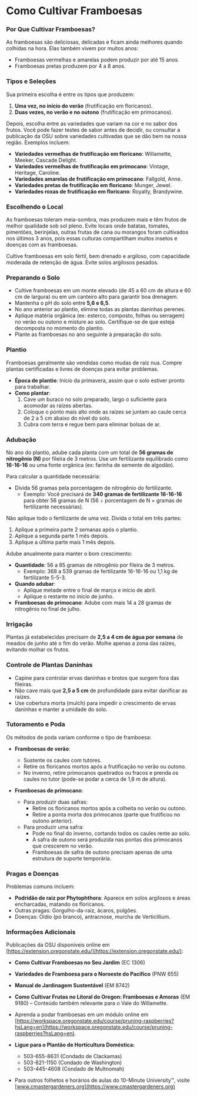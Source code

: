 # Como Cultivar Framboesas

### Por Que Cultivar Framboesas?
As framboesas são deliciosas, delicadas e ficam ainda melhores quando colhidas na hora. Elas também vivem por muitos anos:
- Framboesas vermelhas e amarelas podem produzir por até 15 anos.
- Framboesas pretas produzem por 4 a 8 anos.

### Tipos e Seleções
Sua primeira escolha é entre os tipos que produzem:
1. **Uma vez, no início do verão** (frutificação em floricanos).
2. **Duas vezes, no verão e no outono** (frutificação em primocanos).

Depois, escolha entre as variedades que variam na cor e no sabor dos frutos. Você pode fazer testes de sabor antes de decidir, ou consultar a publicação da OSU sobre variedades cultivadas que se dão bem na nossa região. Exemplos incluem:
- **Variedades vermelhas de frutificação em floricano**: Willamette, Meeker, Cascade Delight.
- **Variedades vermelhas de frutificação em primocano**: Vintage, Heritage, Caroline.
- **Variedades amarelas de frutificação em primocano**: Fallgold, Anne.
- **Variedades pretas de frutificação em floricano**: Munger, Jewel.
- **Variedades roxas de frutificação em floricano**: Royalty, Brandywine.

### Escolhendo o Local
As framboesas toleram meia-sombra, mas produzem mais e têm frutos de melhor qualidade sob sol pleno. Evite locais onde batatas, tomates, pimentões, berinjelas, outras frutas de cana ou morangos foram cultivados nos últimos 3 anos, pois essas culturas compartilham muitos insetos e doenças com as framboesas.

Cultive framboesas em solo fértil, bem drenado e argiloso, com capacidade moderada de retenção de água. Evite solos argilosos pesados.

### Preparando o Solo
- Cultive framboesas em um monte elevado (de 45 a 60 cm de altura e 60 cm de largura) ou em um canteiro alto para garantir boa drenagem.
- Mantenha o pH do solo entre **5,6 e 6,5**.
- No ano anterior ao plantio, elimine todas as plantas daninhas perenes.
- Aplique matéria orgânica (ex: esterco, composto, folhas ou serragem) no verão ou outono e misture ao solo. Certifique-se de que esteja decomposta no momento do plantio.
- Plante as framboesas no ano seguinte à preparação do solo.

### Plantio
Framboesas geralmente são vendidas como mudas de raiz nua. Compre plantas certificadas e livres de doenças para evitar problemas.

- **Época de plantio**: Início da primavera, assim que o solo estiver pronto para trabalhar.
- **Como plantar**:
  1. Cave um buraco no solo preparado, largo o suficiente para acomodar as raízes abertas.
  2. Coloque o ponto mais alto onde as raízes se juntam ao caule cerca de 2 a 5 cm abaixo do nível do solo.
  3. Cubra com terra e regue bem para eliminar bolsas de ar.

### Adubação

No ano do plantio, adube cada planta com um total de **56 gramas de nitrogênio (N)** por fileira de 3 metros. Use um fertilizante equilibrado como **16-16-16** ou uma fonte orgânica (ex: farinha de semente de algodão).

Para calcular a quantidade necessária:
- Divida 56 gramas pela porcentagem de nitrogênio do fertilizante.
  - Exemplo: Você precisará de **340 gramas de fertilizante 16-16-16** para obter 56 gramas de N (56 ÷ porcentagem de N = gramas de fertilizante necessárias).

Não aplique todo o fertilizante de uma vez. Divida o total em três partes:
1. Aplique a primeira parte 2 semanas após o plantio.
2. Aplique a segunda parte 1 mês depois.
3. Aplique a última parte mais 1 mês depois.

Adube anualmente para manter o bom crescimento:
- **Quantidade**: 56 a 85 gramas de nitrogênio por fileira de 3 metros.
  - Exemplo: 368 a 539 gramas de fertilizante 16-16-16 ou 1,1 kg de fertilizante 5-5-3.
- **Quando adubar**:
  - Aplique metade entre o final de março e início de abril.
  - Aplique o restante no início de junho.
- **Framboesas de primocano**: Adube com mais 14 a 28 gramas de nitrogênio no final de julho.

### Irrigação
Plantas já estabelecidas precisam de **2,5 a 4 cm de água por semana** de meados de junho até o fim do verão. Molhe apenas a zona das raízes, evitando molhar os frutos.

### Controle de Plantas Daninhas
- Capine para controlar ervas daninhas e brotos que surgem fora das fileiras.
- Não cave mais que **2,5 a 5 cm** de profundidade para evitar danificar as raízes.
- Use cobertura morta (mulch) para impedir o crescimento de ervas daninhas e manter a umidade do solo.

### Tutoramento e Poda
Os métodos de poda variam conforme o tipo de framboesa:

- **Framboesas de verão**:
  - Sustente os caules com tutores.
  - Retire os floricanos mortos após a frutificação no verão ou outono.
  - No inverno, retire primocanos quebrados ou fracos e prenda os caules no tutor (pode-se podar a cerca de 1,8 m de altura).

- **Framboesas de primocano**:
  - Para produzir duas safras:
    - Retire os floricanos mortos após a colheita no verão ou outono.
    - Retire a ponta morta dos primocanos (parte que frutificou no outono anterior).
  - Para produzir uma safra:
    - Pode no final do inverno, cortando todos os caules rente ao solo.
    - A safra de outono será produzida nas pontas dos primocanos que crescerem no verão.
    - Framboesas de safra de outono precisam apenas de uma estrutura de suporte temporária.

### Pragas e Doenças
Problemas comuns incluem:
- **Podridão de raiz por Phytophthora**: Aparece em solos argilosos e áreas encharcadas, matando os floricanos.
- Outras pragas: Gorgulho-da-raiz, ácaros, pulgões.
- Doenças: Oídio (pó branco), antracnose, murcha de Verticillium.

### Informações Adicionais
Publicações da OSU disponíveis online em [https://extension.oregonstate.edu/](https://extension.oregonstate.edu/):
- **Como Cultivar Framboesas no Seu Jardim** (EC 1306)
- **Variedades de Framboesa para o Noroeste do Pacífico** (PNW 655)
- **Manual de Jardinagem Sustentável** (EM 8742)
- **Como Cultivar Frutas no Litoral do Oregon: Framboesas e Amoras** (EM 9180) – Conteúdo também relevante para o Vale do Willamette.
- Aprenda a podar framboesas em um módulo online em [https://workspace.oregonstate.edu/course/pruning-raspberries?hsLang=en](https://workspace.oregonstate.edu/course/pruning-raspberries?hsLang=en).

- **Ligue para o Plantão de Horticultura Doméstica:**
  - 503-655-8631 (Condado de Clackamas)
  - 503-821-1150 (Condado de Washington)
  - 503-445-4608 (Condado de Multnomah)
- Para outros folhetos e horários de aulas do 10-Minute University™, visite [www.cmastergardeners.org](https://www.cmastergardeners.org)
